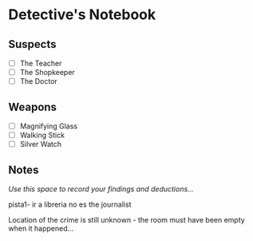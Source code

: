 # Detective's Notebook

## Suspects
- [ ] The Teacher
- [ ] The Shopkeeper
- [ ] The Doctor

## Weapons
- [ ] Magnifying Glass
- [ ] Walking Stick
- [ ] Silver Watch

## Notes
*Use this space to record your findings and deductions...*

pista1- ir a libreria
no es the journalist

Location of the crime is still unknown - the room must have been empty when it happened...
